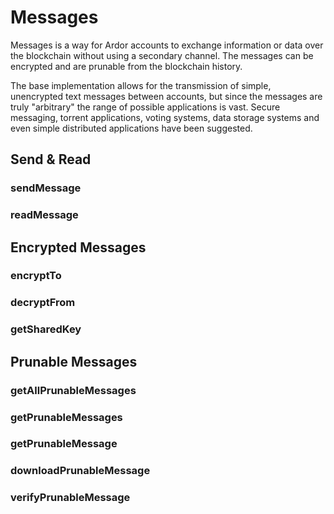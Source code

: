 # Messages

Messages is a way for Ardor accounts to exchange information or data over the blockchain without using a secondary channel. The messages can be encrypted and are prunable from the blockchain history.

The base implementation allows for the transmission of simple, unencrypted text messages between accounts, but since the messages are truly "arbitrary" the range of possible applications is vast. Secure messaging, torrent applications, voting systems, data storage systems and even simple distributed applications have been suggested.

## Send & Read
### sendMessage 
### readMessage 

## Encrypted Messages
### encryptTo 
### decryptFrom
### getSharedKey

## Prunable Messages
### getAllPrunableMessages 
### getPrunableMessages 
### getPrunableMessage 
### downloadPrunableMessage 
### verifyPrunableMessage